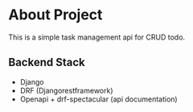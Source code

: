 # About Project

This is a simple task management api for CRUD todo.

## Backend Stack
- Django
- DRF (Djangorestframework)
- Openapi + drf-spectacular (api documentation)


